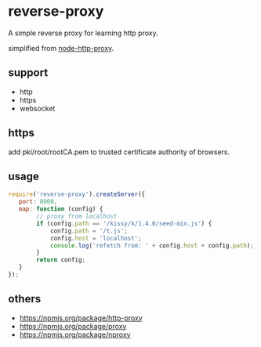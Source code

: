 reverse-proxy
=============

A simple reverse proxy for learning http proxy.

simplified from [node-http-proxy](https://github.com/nodejitsu/node-http-proxy).


support
---------------------

* http
* https
* websocket

https
-------------------------------

add pki/root/rootCA.pem to trusted certificate authority of browsers.


usage
----------------------------

``` javascript
require('reverse-proxy').createServer({
   port: 8000,
   map: function (config) {
        // proxy from localhost
        if (config.path == '/kissy/k/1.4.0/seed-min.js') {
            config.path = '/t.js';
            config.host = 'localhost';
            console.log('refetch from: ' + config.host + config.path);
        }
        return config;
   }
});
```

others
--------------------------------------

* https://npmjs.org/package/http-proxy
* https://npmjs.org/package/proxy
* https://npmjs.org/package/nproxy